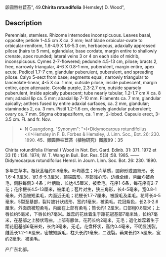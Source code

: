卵圆唇柱苣苔",
49.**Chirita rotundifolia** (Hemsley) D. Wood",

## Description
Perennials, stemless. Rhizome internodes inconspicuous. Leaves basal, opposite; petiole 1-4.5 cm X ca. 2 mm; leaf blade orbicular-ovate to orbicular-reniform, 1.6-4.9 X 1.6-5.3 cm, herbaceous, adaxially appressed pilose (hairs to 5 mm), eglandular, base cordate, margin entire to shallowly crenate, apex rounded; lateral veins 3 or 4 on each side of midrib, inconspicuous. Cymes 2-7-flowered; peduncle 4.5-13 cm, pilose; bracts 2, free, narrowly triangular, 4-6 X 0.8-1 mm, puberulent, margin entire, apex acute. Pedicel 1.7-7 cm, glandular puberulent, puberulent, and spreading pilose. Calyx 5-sect from base; segments equal, narrowly triangular to lanceolate-linear, 4-5 X ca. 1 mm, outside pilose, inside pubescent, margin entire, apex attenuate. Corolla purple, 2.3-2.7 cm, outside sparsely puberulent, inside apically pubescent; tube nearly tubular, 1.2-1.7 cm X ca. 8 mm; adaxial lip ca. 5 mm; abaxial lip 7-10 mm. Filaments ca. 7 mm, glandular apically; anthers fused by entire adaxial surfaces, ca. 2 mm, glandular; staminodes 2, ca. 3 mm. Pistil 1.2-1.6 cm, densely glandular puberulent; ovary ca. 7 mm. Stigma obtrapeziform, ca. 1 mm, 2-lobed. Capsule erect, 3-3.5 cm. Fl. and fr. Nov.

> * N Guangdong.
  "Synonym": "&lt;I&gt;Didymocarpus rotundifolius &lt;/I&gt;Hemsley in F. B. Forbes &amp; Hemsley, J. Linn. Soc., Bot. 26: 230. 1890.
**45．卵圆唇柱苣苔（植物研究）图版89：35**

Chirita rotundifolia (Hemsl.) Wood in Not. Bot. Gard. Edinb. 31: 371. 1972 et 33 (1) : 138. 1974; W. T. Wang in Bull. Bot. Res. 5(3) :58. 1985. ——Didymocarpus rotundifolius Hemsl. in Journ. Linn. Soc. Bot. 26: 230. 1890.

多年生草本。根状茎粗约0.8毫米。叶均基生；叶片草质，圆卵形或圆肾形，长1.6-4.9厘米，宽1.6-5.3厘米，顶端圆形，基部浅心形，边缘全缘，两面均被柔毛，侧脉每侧3-4条；叶柄扁，长达4.5厘米，被柔毛。花序1-6条，每花序有2-7花；花序梗长4.5-13厘米，被柔毛；苞片对生，狭三角形，长4-5毫米，宽0.8-1毫米，外面被短柔毛，内面近无毛；花梗长1.7-7厘米，被腺毛及柔毛。花萼长4-5毫米，5裂至基部，裂片披针状线形，宽约1毫米，被柔毛。花冠紫色，长2.3-2.6厘米，外面疏被短柔毛，内面在上部有柔毛；筒长约1.2厘米，口部粗0.8厘米；上唇长约5毫米，下唇长约7毫米。雄蕊的花丝着生于距花冠基部7毫米处，长约7毫米，在基部之上膝状弯曲，上部有腺体，花药长约2毫米，无毛；退化雄蕊着生于距花冠基部6毫米处，长约3毫米，无毛。花盘杯状，高约0.4毫米，不明显浅裂。雌蕊长1.2-1.6厘米，密被短腺毛，柱头长约1毫米，二浅裂。蒴果长约3.5厘米，宽约2毫米，被柔毛。

产广东北部。

